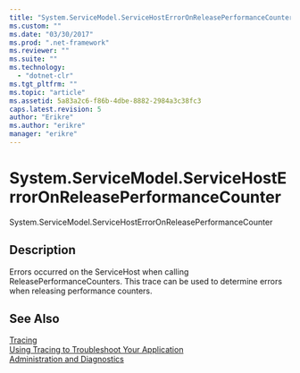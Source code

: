 ```yaml
---
title: "System.ServiceModel.ServiceHostErrorOnReleasePerformanceCounter | Microsoft Docs"
ms.custom: ""
ms.date: "03/30/2017"
ms.prod: ".net-framework"
ms.reviewer: ""
ms.suite: ""
ms.technology: 
  - "dotnet-clr"
ms.tgt_pltfrm: ""
ms.topic: "article"
ms.assetid: 5a83a2c6-f86b-4dbe-8882-2984a3c38fc3
caps.latest.revision: 5
author: "Erikre"
ms.author: "erikre"
manager: "erikre"
---
```

# System.ServiceModel.ServiceHostErrorOnReleasePerformanceCounter
System.ServiceModel.ServiceHostErrorOnReleasePerformanceCounter  
  
## Description  
 Errors occurred on the ServiceHost when calling ReleasePerformanceCounters. This trace can be used to determine errors when releasing performance counters.  
  
## See Also  
 [Tracing](../../../../../docs/framework/wcf/diagnostics/tracing/index.md)   
 [Using Tracing to Troubleshoot Your Application](../../../../../docs/framework/wcf/diagnostics/tracing/using-tracing-to-troubleshoot-your-application.md)   
 [Administration and Diagnostics](../../../../../docs/framework/wcf/diagnostics/index.md)
